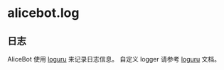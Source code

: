 # alicebot.log

## 日志

AliceBot 使用 [loguru](https://github.com/Delgan/loguru) 来记录日志信息。
自定义 logger 请参考 [loguru](https://github.com/Delgan/loguru) 文档。
